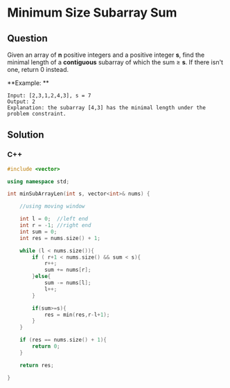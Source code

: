 # Minimum Size Subarray Sum



## Question

Given an array of **n** positive integers and a positive integer **s**, find the minimal length of a **contiguous** subarray of which the sum ≥ **s**. If there isn't one, return 0 instead.

**Example: **

```
Input: [2,3,1,2,4,3], s = 7
Output: 2
Explanation: the subarray [4,3] has the minimal length under the problem constraint.
```



## Solution  

### C++

```c++
#include <vector>

using namespace std;

int minSubArrayLen(int s, vector<int>& nums) {

    //using moving window

    int l = 0;  //left end
    int r = -1; //right end
    int sum = 0;
    int res = nums.size() + 1;

    while (l < nums.size()){
        if ( r+1 < nums.size() && sum < s){
            r++;
            sum += nums[r];
        }else{
            sum -= nums[l];
            l++;
        }

        if(sum>=s){
            res = min(res,r-l+1);
        }
    }

    if (res == nums.size() + 1){
        return 0;
    }

    return res;

}
```


